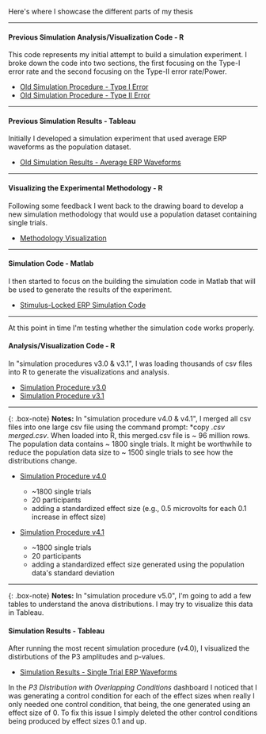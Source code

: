 Here's where I showcase the different parts of my thesis

---
#### Previous Simulation Analysis/Visualization Code - R
This code represents my initial attempt to build a simulation experiment. I broke down the code into two sections, the first focusing on the Type-I error rate and the second focusing on the Type-II error rate/Power.

- [Old Simulation Procedure - Type I Error](https://richard-j-obrien.github.io/2020-02-29-Old-Simulation-Type-I-Error/)
- [Old Simulation Procedure - Type II Error](https://richard-j-obrien.github.io/2020-02-29-Old-Simulation-Type-II-Error/)

---
#### Previous Simulation Results - Tableau
Initially I developed a simulation experiment that used average ERP waveforms as the population dataset.
- [Old Simulation Results - Average ERP Waveforms](https://richard-j-obrien.github.io/2020-03-23-Simulation-Results-Using-Average-ERP-Waveforms/)

---
#### Visualizing the Experimental Methodology - R
Following some feedback I went back to the drawing board to develop a new simulation methodology that would use a population dataset containing single trials.

- [Methodology Visualization](https://richard-j-obrien.github.io/2020-03-20-Methodology-Visualization/)

---
#### Simulation Code - Matlab
I then started to focus on the building the simulation code in Matlab that will be used to generate the results of the experiment.

- [Stimulus-Locked ERP Simulation Code](https://richard-j-obrien.github.io/2020-03-24-Stimulus-Locked-Average-ERP/)


---
At this point in time I'm testing whether the simulation code works properly.

#### Analysis/Visualization Code - R

In "simulation procedures v3.0 & v3.1", I was loading thousands of csv files into R to generate the visualizations and analysis.

- [Simulation Procedure v3.0](https://richard-j-obrien.github.io/2020-03-25-New-Simulation-Procedure-v3.0/)
- [Simulation Procedure v3.1](https://richard-j-obrien.github.io/2020-03-26-New-Simulation-Procedure-v3.1/)

---

{: .box-note}
**Notes:** In "simulation procedure v4.0 & v4.1", I merged all csv files into one large csv file using the command prompt: *copy *.csv merged.csv*. When loaded into R, this merged.csv file is ~ 96 million rows. The population data contains ~ 1800 single trials. It might be worthwhile to reduce the population data size to ~ 1500 single trials to see how the distributions change.


- [Simulation Procedure v4.0](https://richard-j-obrien.github.io/2020-03-28-New-Simulation-Procedure-v4.0/)
  - ~1800 single trials 
  - 20 participants 
  - adding a standardized effect size (e.g., 0.5 microvolts for each 0.1 increase in effect size)
  
- [Simulation Procedure v4.1](https://richard-j-obrien.github.io/2020-03-28-New-Simulation-Procedure-v4.1/)
  - ~1800 single trials 
  - 20 participants 
  - adding a standardized effect size generated using the population data's standard deviation

---

{: .box-note}
**Notes:** In "simulation procedure v5.0", I'm going to add a few tables to understand the anova distributions. I may try to visualize this data in Tableau.


#### Simulation Results - Tableau
After running the most recent simulation procedure (v4.0), I visualized the distirbutions of the P3 amplitudes and p-values.

- [Simulation Results - Single Trial ERP Waveforms](https://public.tableau.com/profile/richard2368#!/vizhome/NewThesisSimulationResults/SimulationResults)

In the *P3 Distribution with Overlapping Conditions* dashboard I noticed that I was generating a control condition for each of the effect sizes when really I only needed one control condition, that being, the one generated using an effect size of 0. To fix this issue I simply deleted the other control conditions being produced by effect sizes 0.1 and up.
